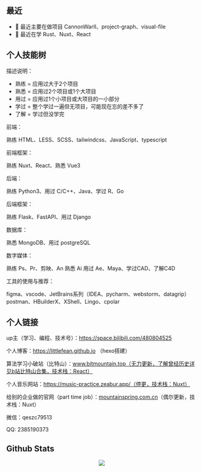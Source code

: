 ## 最近


- 🔭 最近主要在做项目 CannonWarII、project-graph、visual-file
- 🌱 最近在学 Rust、Nuxt、React
  


## 个人技能树
描述说明：

- 熟练 = 应用过大于2个项目
- 熟悉 = 应用过2个项目或1个大项目
- 用过 = 应用过1个小项目或大项目的一小部分
- 学过 = 整个学过一遍但无项目，可能现在忘的差不多了
- 了解 = 学过但没学完

前端：

熟练 HTML、LESS、SCSS、tailwindcss、JavaScript、typescript

前端框架：

熟练 Nuxt、React、熟悉 Vue3

后端：

熟练 Python3、用过 C/C++、Java、学过 R、Go

后端框架：

熟练 Flask、FastAPI、用过 Django

数据库：

熟悉 MongoDB、用过 postgreSQL

数字媒体：

熟练 Ps、Pr、剪映、An 熟悉 Ai 用过 Ae、Maya、学过CAD、了解C4D

工具的使用与推荐：

figma、vscode、JetBrains系列（IDEA、pycharm、webstorm、datagrip）postman、HBuilderX、XShell、Lingo、cpolar


## 个人链接
up主（学习、编程、技术号）：https://space.bilibili.com/480804525

个人博客：https://littlefean.github.io （hexo搭建）

算法学习小破站（比特山）：www.bitmountain.top（无力更新，了解曾经历史详见b站比特山合集，技术栈：React）

个人音乐网站：https://music-practice.zeabur.app/（停更，技术栈：Nuxt）

给别的企业做的官网（part time job）：[mountainspring.com.cn](https://mountainspring.com.cn/)（偶尔更新，技术栈：Nuxt）

微信：qeszc79513

QQ: 2385190373


## Github Stats  
<div align="center"><img src="https://github-readme-stats.vercel.app/api/top-langs/?username=Littlefean&hide_border=true&layout=compact" align="center" /></div>    
